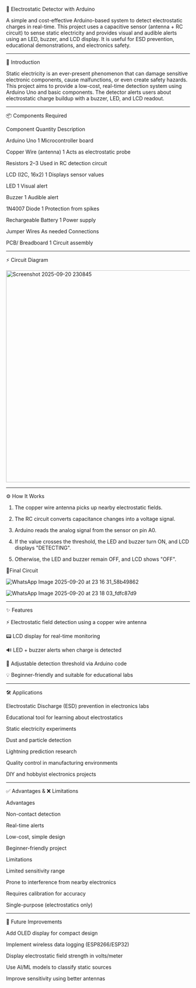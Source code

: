 📡 Electrostatic Detector with Arduino

A simple and cost-effective Arduino-based system to detect electrostatic charges in real-time. This project uses a capacitive sensor (antenna + RC circuit) to sense static electricity and provides visual and audible alerts using an LED, buzzer, and LCD display. It is useful for ESD prevention, educational demonstrations, and electronics safety.

---

🔬 Introduction

Static electricity is an ever-present phenomenon that can damage sensitive electronic components, cause malfunctions, or even create safety hazards.
This project aims to provide a low-cost, real-time detection system using Arduino Uno and basic components. The detector alerts users about electrostatic charge buildup with a buzzer, LED, and LCD readout.


---


📦 Components Required

Component	Quantity	Description

Arduino Uno	1	Microcontroller board

Copper Wire (antenna)	1	Acts as electrostatic probe

Resistors	2–3	Used in RC detection circuit

LCD (I2C, 16x2)	1	Displays sensor values

LED	1	Visual alert

Buzzer	1	Audible alert

1N4007 Diode	1	Protection from spikes

Rechargeable Battery	1	Power supply

Jumper Wires	As needed	Connections

PCB/ Breadboard	1	Circuit assembly



---

⚡ Circuit Diagram

<img width="706" height="579" alt="Screenshot 2025-09-20 230845" src="https://github.com/user-attachments/assets/ccaf04d2-5b1f-4b11-b527-d9a8633e1252" />



---

⚙ How It Works

1. The copper wire antenna picks up nearby electrostatic fields.


2. The RC circuit converts capacitance changes into a voltage signal.


3. Arduino reads the analog signal from the sensor on pin A0.


4. If the value crosses the threshold, the LED and buzzer turn ON, and LCD displays "DETECTING".


5. Otherwise, the LED and buzzer remain OFF, and LCD shows "OFF".



💯Final Circuit 

![WhatsApp Image 2025-09-20 at 23 16 31_58b49862](https://github.com/user-attachments/assets/15c06b42-dd68-4b9a-96a3-9db3bcf6af0f)

![WhatsApp Image 2025-09-20 at 23 18 03_fdfc87d9](https://github.com/user-attachments/assets/43b081b2-ed35-47ac-9b12-2ef853632f9f)

---
✨ Features

⚡ Electrostatic field detection using a copper wire antenna

📟 LCD display for real-time monitoring

🔊 LED + buzzer alerts when charge is detected

🔧 Adjustable detection threshold via Arduino code

💡 Beginner-friendly and suitable for educational labs



---

🛠 Applications

Electrostatic Discharge (ESD) prevention in electronics labs

Educational tool for learning about electrostatics

Static electricity experiments

Dust and particle detection

Lightning prediction research

Quality control in manufacturing environments

DIY and hobbyist electronics projects



---
✅ Advantages & ❌ Limitations

Advantages

Non-contact detection

Real-time alerts

Low-cost, simple design

Beginner-friendly project


Limitations

Limited sensitivity range

Prone to interference from nearby electronics

Requires calibration for accuracy

Single-purpose (electrostatics only)



---

🚀 Future Improvements

Add OLED display for compact design

Implement wireless data logging (ESP8266/ESP32)

Display electrostatic field strength in volts/meter

Use AI/ML models to classify static sources

Improve sensitivity using better antennas
